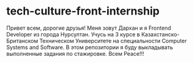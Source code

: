 # tech-culture-front-internship

Привет всем, дорогие друзья! Меня зовут Дархан и я Frontend Developer из города Нурсултан. 
Учусь на 3 курсе в Казахстанско-Британском Техническом Университете на специальности Computer Systems and Software.
В этом репозитории я буду выкладывать выполненные задания по стажировке. Всем Peace!!!
